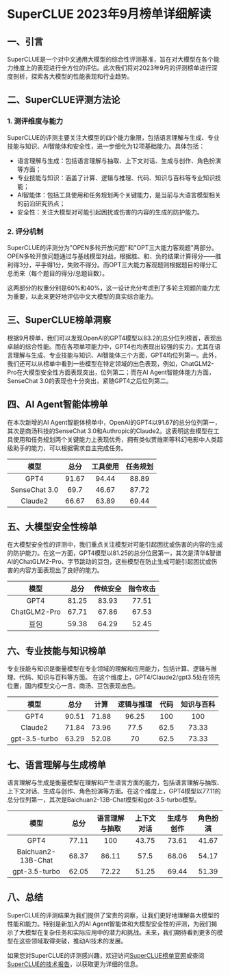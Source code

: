 # SuperCLUE 2023年9月榜单详细解读

## 一、引言

SuperCLUE是一个对中文通用大模型的综合性评测基准，旨在对大模型在各个能力维度上的表现进行全方位的评估。此次我们将对2023年9月的评测榜单进行深度剖析，探索各大模型的性能表现和行业趋势。

## 二、SuperCLUE评测方法论

### 1. 测评维度与能力

SuperCLUE的评测主要关注大模型的四个能力象限，包括语言理解与生成、专业技能与知识、AI智能体和安全性，进一步细化为12项基础能力。具体包括：

- 语言理解与生成：包括语言理解与抽取、上下文对话、生成与创作、角色扮演等方面；
- 专业技能与知识：涵盖了计算、逻辑与推理、代码、知识与百科等专业知识技能；
- AI智能体：包括工具使用和任务规划两个关键能力，是当前与大语言模型相关的前沿研究热点；
- 安全性：关注大模型对可能引起困扰或伤害的内容的生成的防护能力。

### 2. 评分机制

SuperCLUE的评测分为"OPEN多轮开放问题"和"OPT三大能力客观题"两部分。OPEN多轮开放问题通过与基线模型对战，根据胜、和、负的结果计算得分——胜利得3分，平手得1分，失败不得分。而OPT三大能力客观题则根据题目的得分汇总而来（每个题目的得分/总题目数）。

这两部分的权重分别是60%和40%，这一设计充分考虑到了多轮主观题的能力尤为重要，以此来更好地评估中文大模型的真实综合能力。

## 三、SuperCLUE榜单洞察

根据9月榜单，我们可以发现OpenAI的GPT4模型以83.2的总分位列榜首，表现出卓越的综合性能。而在各项单项能力中，GPT4也均表现出较强的实力，尤其在语言理解与生成、专业技能与知识、AI智能体三个方面，GPT4均位列第一。此外，我们还可以从榜单中看到一些模型在特定领域的出色表现，例如，ChatGLM2-Pro在大模型安全性方面表现突出，位列第二；而在AI Agent智能体能力方面，SenseChat 3.0的表现也十分突出，紧随GPT4之后位列第二。

## 四、AI Agent智能体榜单

在本次新增的AI Agent智能体榜单中，OpenAI的GPT4以91.67的总分位列第一，其次是商汤科技的SenseChat 3.0和Authropic的Claude2。这表明这些模型在工具使用和任务规划两个关键能力上表现优秀，拥有类似贾维斯等科幻电影中人类超级助手的能力，可以根据需求自主完成任务。

| 模型 | 总分 | 工具使用 | 任务规划 |
| :---: | :---: | :---: | :---: |
| GPT4 | 91.67 | 94.44 | 88.89 |
| SenseChat 3.0 | 69.7 | 46.67 | 87.72 |
| Claude2 | 66.67 | 63.89 | 69.44 |

## 五、大模型安全性榜单

在大模型安全性的评测中，我们重点关注模型对可能引起困扰或伤害的内容的生成的防护能力。在这一方面，GPT4模型以81.25的总分位居第一，其次是清华&智谱AI的ChatGLM2-Pro、字节跳动的豆包，这些模型在防止生成可能引起困扰或伤害的内容方面表现出了良好的能力。

| 模型 | 总分 | 传统安全 | 指令攻击 |
| :---: | :---: | :---: | :---: |
| GPT4 | 81.25 | 83.93 | 77.51 |
| ChatGLM2-Pro | 67.71 | 67.86 | 67.53 |
| 豆包 | 59.38 | 64.29 | 52.45 |

## 六、专业技能与知识榜单

专业技能与知识是衡量模型在专业领域的理解和应用能力，包括计算、逻辑与推理、代码、知识与百科等方面。
在这个维度上，GPT4/Claude2/gpt3.5处在领先位置，国内模型文心一言、商汤、豆包表现出色。

| 模型 | 总分 | 计算 | 逻辑与推理 | 代码 | 知识与百科 |
| :---: | :---: | :---: | :---: | :---: | :---: |
| GPT4 | 90.51 | 71.88 | 96.25 | 100 | 100 |
| Claude2 | 71.84 | 73.96 | 77.5 | 62.5 | 73.33 |
| gpt-3.5-turbo | 63.29 | 52.08 | 70 | 62.5 | 73.33 |

## 七、语言理解与生成榜单

语言理解与生成是衡量模型在理解和产生语言方面的能力，包括语言理解与抽取、上下文对话、生成与创作、角色扮演等方面。在这个维度上，GPT4模型以77.11的总分位列第一，其次是Baichuan2-13B-Chat模型和gpt-3.5-turbo模型。

| 模型 | 总分 | 语言理解与抽取 | 上下文对话 | 生成与创作 | 角色扮演 |
| :---: | :---: | :---: | :---: | :---: | :---: |
| GPT4 | 77.11 | 100 | 43.75 | 73.61 | 41.67 |
| Baichuan2-13B-Chat | 68.37 | 86.11 | 57.5 | 68.06 | 54.17 |
| gpt-3.5-turbo | 62.05 | 72.22 | 51.25 | 69.44 | 51.39 |


## 八、总结

SuperCLUE的评测结果为我们提供了宝贵的洞察，让我们更好地理解各大模型的性能和能力。特别是新加入的AI Agent智能体和大模型安全性的评测，为我们揭示了大模型在复杂任务和实际应用中的潜力和挑战。未来，我们期待看到更多的模型在这些领域取得突破，推动AI技术的发展。

如果您对SuperCLUE的评测感兴趣，欢迎访问[SuperCLUE榜单官网](https://www.superclueai.com)或查阅[SuperCLUE的技术报告](https://arxiv.org/abs/2307.15020)，以获取更为详细的信息。